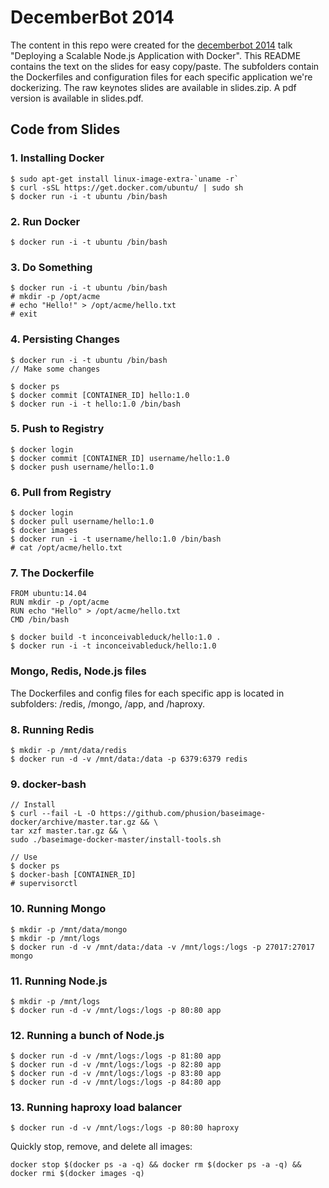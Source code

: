 # DecemberBot 2014
The content in this repo were created for the [decemberbot 2014](http://decemberbot.org) talk "Deploying a Scalable Node.js Application with Docker". This README contains the text on the slides for easy copy/paste. The subfolders contain the Dockerfiles and configuration files for each specific application we're dockerizing. The raw keynotes slides are available in slides.zip. A pdf version is available in slides.pdf.

## Code from Slides

### 1. Installing Docker
```
$ sudo apt-get install linux-image-extra-`uname -r`
$ curl -sSL https://get.docker.com/ubuntu/ | sudo sh
$ docker run -i -t ubuntu /bin/bash
```

### 2. Run Docker
```
$ docker run -i -t ubuntu /bin/bash
```

### 3. Do Something
```
$ docker run -i -t ubuntu /bin/bash
# mkdir -p /opt/acme
# echo "Hello!" > /opt/acme/hello.txt
# exit
```

### 4. Persisting Changes
```
$ docker run -i -t ubuntu /bin/bash
// Make some changes

$ docker ps
$ docker commit [CONTAINER_ID] hello:1.0
$ docker run -i -t hello:1.0 /bin/bash
```

### 5. Push to Registry
```
$ docker login
$ docker commit [CONTAINER_ID] username/hello:1.0
$ docker push username/hello:1.0
```

### 6. Pull from Registry
```
$ docker login
$ docker pull username/hello:1.0
$ docker images
$ docker run -i -t username/hello:1.0 /bin/bash
# cat /opt/acme/hello.txt
```

### 7. The Dockerfile
```
FROM ubuntu:14.04
RUN mkdir -p /opt/acme
RUN echo "Hello" > /opt/acme/hello.txt
CMD /bin/bash
```

```
$ docker build -t inconceivableduck/hello:1.0 .
$ docker run -i -t inconceivableduck/hello:1.0
```

### Mongo, Redis, Node.js files
The Dockerfiles and config files for each specific app is located in subfolders: /redis, /mongo, /app, and /haproxy.

### 8. Running Redis
```
$ mkdir -p /mnt/data/redis
$ docker run -d -v /mnt/data:/data -p 6379:6379 redis
```

### 9. docker-bash
```
// Install
$ curl --fail -L -O https://github.com/phusion/baseimage-docker/archive/master.tar.gz && \
tar xzf master.tar.gz && \
sudo ./baseimage-docker-master/install-tools.sh

// Use
$ docker ps
$ docker-bash [CONTAINER_ID]
# supervisorctl
```

### 10. Running Mongo
```
$ mkdir -p /mnt/data/mongo
$ mkdir -p /mnt/logs
$ docker run -d -v /mnt/data:/data -v /mnt/logs:/logs -p 27017:27017 mongo
```

### 11. Running Node.js
```
$ mkdir -p /mnt/logs
$ docker run -d -v /mnt/logs:/logs -p 80:80 app
```

### 12. Running a bunch of Node.js
```
$ docker run -d -v /mnt/logs:/logs -p 81:80 app
$ docker run -d -v /mnt/logs:/logs -p 82:80 app
$ docker run -d -v /mnt/logs:/logs -p 83:80 app
$ docker run -d -v /mnt/logs:/logs -p 84:80 app
```

### 13. Running haproxy load balancer
```
$ docker run -d -v /mnt/logs:/logs -p 80:80 haproxy
```

Quickly stop, remove, and delete all images:
```
docker stop $(docker ps -a -q) && docker rm $(docker ps -a -q) && docker rmi $(docker images -q)
```
